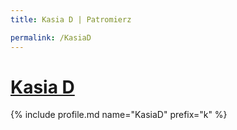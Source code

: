 ```yaml
---
title: Kasia D | Patromierz

permalink: /KasiaD
---
```


# [Kasia D](https://patronite.pl/KasiaD)

{% include profile.md name="KasiaD" prefix="k" %}

